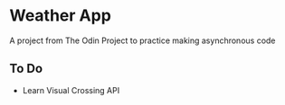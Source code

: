 # Weather App

A project from The Odin Project to practice making asynchronous code

## To Do

- Learn Visual Crossing API
